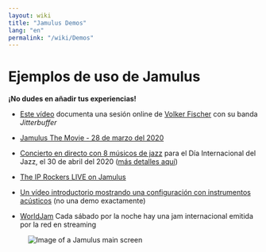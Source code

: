 ```yaml
---
layout: wiki
title: "Jamulus Demos"
lang: "en"
permalink: "/wiki/Demos"
---
```


# Ejemplos de uso de Jamulus

**¡No dudes en añadir tus experiencias!**


* [Este vídeo](https://youtu.be/c8838jS2g3U) documenta una sesión online de [Volker Fischer](https://sourceforge.net/u/corrados/profile/) con su banda _Jitterbuffer_

* [Jamulus The Movie - 28 de marzo del 2020](https://www.youtube.com/watch?v=2x-gwMmVK-s)

* [Concierto en directo con 8 músicos de jazz](https://www.youtube.com/watch?v=MpSIYxZMHw8&t=3307s) para el Día Internacional del Jazz, el 30 de abril del 2020 ([más detalles aquí](https://sourceforge.net/p/llcon/discussion/533517/thread/070485619d/#6b71))

* [The IP Rockers LIVE on Jamulus](https://soundcloud.com/dematteoss/sets/the-ip-rockers-live-on-jamulus)

* [Un vídeo introductorio mostrando una configuración con instrumentos acústicos](https://www.youtube.com/watch?v=lB4ZxDb9vnU) (no una demo exactamente)
* [WorldJam](https://worldjam.vip/homepage.php) Cada sábado por la noche hay una jam internacional emitida por la red en streaming

<figure><img src="{{site.url}}/assets/img/en-screenshots/main-screen-large.png" loading="lazy" alt="Image of a Jamulus main screen"></figure>
